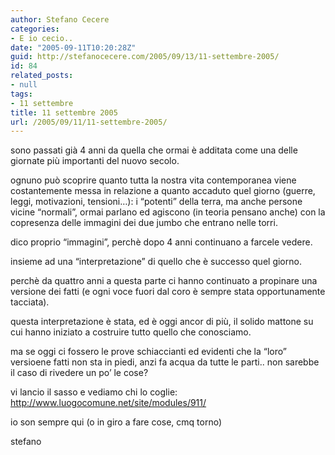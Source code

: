 ```yaml
---
author: Stefano Cecere
categories:
- E io cecio..
date: "2005-09-11T10:20:28Z"
guid: http://stefanocecere.com/2005/09/13/11-settembre-2005/
id: 84
related_posts:
- null
tags:
- 11 settembre
title: 11 settembre 2005
url: /2005/09/11/11-settembre-2005/
---
```


sono passati gi&#xe0; 4 anni da quella che ormai &#xe8; additata come una delle giornate pi&#xf9; importanti del nuovo secolo.

ognuno pu&#xf2; scoprire quanto tutta la nostra vita contemporanea viene costantemente messa in relazione a quanto accaduto quel giorno (guerre, leggi, motivazioni, tensioni&#8230;): i &#x201c;potenti&#x201d; della terra, ma anche persone vicine &#x201c;normali&#x201d;, ormai parlano ed agiscono (in teoria pensano anche) con la copresenza delle immagini dei due jumbo che entrano nelle torri.

dico proprio &#x201c;immagini&#x201d;, perch&#xe8; dopo 4 anni continuano a farcele vedere.
  
insieme ad una &#x201c;interpretazione&#x201d; di quello che &#xe8; successo quel giorno.

perch&#xe8; da quattro anni a questa parte ci hanno continuato a propinare una versione dei fatti (e ogni voce fuori dal coro &#xe8; sempre stata opportunamente tacciata).
  
questa interpretazione &#xe8; stata, ed &#xe8; oggi ancor di pi&#xf9;, il solido mattone su cui hanno iniziato a costruire tutto quello che conosciamo.

ma se oggi ci fossero le prove schiaccianti ed evidenti che la &#x201c;loro&#x201d; versioene fatti non sta in piedi, anzi fa acqua da tutte le parti.. non sarebbe il caso di rivedere un po&#x2019; le cose?

vi lancio il sasso e vediamo chi lo coglie: <http://www.luogocomune.net/site/modules/911/>

io son sempre qui (o in giro a fare cose, cmq torno)

stefano